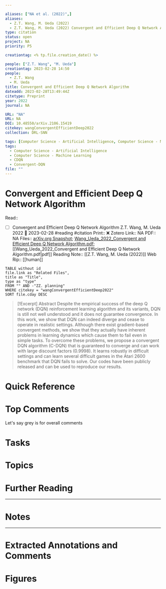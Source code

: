 ```yaml
---

aliases: ["NA et al. (2022)",]
aliases:
  - Z.T. Wang, M. Ueda (2022)
  - Z.T. Wang, M. Ueda (2022) Convergent and Efficient Deep Q Network Algorithm
type: citation
status: open
project: NA
priority: P5

creationtag: <% tp.file.creation_date() %>

people: ["Z.T. Wang", "M. Ueda"]
creationtag: 2023-02-28 14:50
people:
  - Z.T. Wang
  - M. Ueda
title: Convergent and Efficient Deep Q Network Algorithm
dateadd: 2023-02-28T13:49:44Z
citetype: Preprint
year: 2022
journal: NA

URL: "NA"
URL: NA
DOI: 10.48550/arXiv.2106.15419
citekey: wangConvergentEfficientDeep2022
collection: DRL-SNN

tags: [Computer Science - Artificial Intelligence, Computer Science - Machine Learning]
tags:
  - Computer Science - Artificial Intelligence
  - Computer Science - Machine Learning
  - CDQN
  - Convergent-DQN
file: ""
---
```


# Convergent and Efficient Deep Q Network Algorithm
Read:: 
- [ ] Convergent and Efficient Deep Q Network Algorithm Z.T. Wang, M. Ueda 2022 🛫 2023-02-28 #reading #citation
Print::  ❌
Zotero Link:: NA
PDF:: NA
Files:: [arXiv.org Snapshot](file:///C:%5CUsers%5Cmichaelt%5CInsync%5Cm@tarlton.info%5CGoogle%20Drive%5C06.%20Zotero%5Cstorage%5CDM5SR8TA%5C2106.html); [Wang_Ueda_2022_Convergent and Efficient Deep Q Network Algorithm.pdf](file:///C:%5CUsers%5Cmichaelt%5CInsync%5Cm@tarlton.info%5CGoogle%20Drive%5C06.%20Zotero%5Cstorage_new%5CarXiv_2022%5CWang_Ueda_2022_Convergent%20and%20Efficient%20Deep%20Q%20Network%20Algorithm.pdf); [[Wang_Ueda_2022_Convergent and Efficient Deep Q Network Algorithm.pdf|pdf]]
Reading Note:: [[Z.T. Wang, M. Ueda (2022)]]
Web Rip:: [[human]]

```dataview
TABLE without id
file.link as "Related Files",
title as "Title",
type as "type"
FROM "" AND -"ZZ. planning"
WHERE citekey = "wangConvergentEfficientDeep2022" 
SORT file.cday DESC
```


> [!Excerpt] Abstract
> Despite the empirical success of the deep Q network (DQN) reinforcement learning algorithm and its variants, DQN is still not well understood and it does not guarantee convergence. In this work, we show that DQN can indeed diverge and cease to operate in realistic settings. Although there exist gradient-based convergent methods, we show that they actually have inherent problems in learning dynamics which cause them to fail even in simple tasks. To overcome these problems, we propose a convergent DQN algorithm (C-DQN) that is guaranteed to converge and can work with large discount factors (0.9998). It learns robustly in difficult settings and can learn several difficult games in the Atari 2600 benchmark that DQN fails to solve. Our codes have been publicly released and can be used to reproduce our results.


# Quick Reference

# Top Comments

Let's say grey is for overall comments

# Tasks

# Topics


# Further Reading 
 

----
# Notes


----
# Extracted Annotations and Comments


# Figures